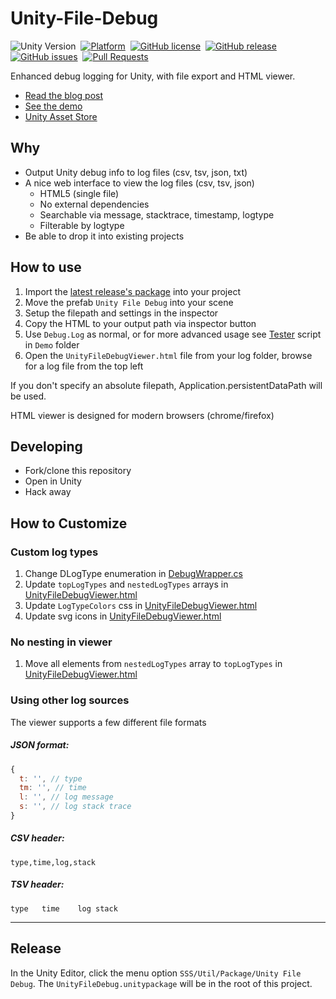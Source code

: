 # Unity-File-Debug
![Unity Version][unity-badge]&nbsp;
[![Platform][platform-badge]][repo]&nbsp;
[![GitHub license][license-badge]][license]&nbsp;
[![GitHub release][version-badge]][releases]&nbsp;
[![GitHub issues][issues-badge]][issues]&nbsp;
[![Pull Requests][pr-badge]][pulls]&nbsp;

Enhanced debug logging for Unity, with file export and HTML viewer. 
- [Read the blog post](http://www.sacredseedstudio.com/blog/2016/06/05/Output-the-Unity-console-to-file)
- [See the demo](http://www.sacredseedstudio.com/Unity-File-Debug/)
- [Unity Asset Store](https://assetstore.unity.com/packages/tools/utilities/unity-file-debug-72250)

## Why
- Output Unity debug info to log files (csv, tsv, json, txt)
- A nice web interface to view the log files (csv, tsv, json)
  - HTML5 (single file)
  - No external dependencies
  - Searchable via message, stacktrace, timestamp, logtype
  - Filterable by logtype
- Be able to drop it into existing projects

## How to use
1. Import the [latest release's package](https://github.com/Sacred-Seed-Studio/Unity-File-Debug/releases) into your project
2. Move the prefab `Unity File Debug` into your scene
3. Setup the filepath and settings in the inspector
4. Copy the HTML to your output path via inspector button
5. Use `Debug.Log` as normal, or for more advanced usage see [Tester](/Assets/UnityFileDebug/Demo/Tester.cs) script in `Demo` folder
6. Open the `UnityFileDebugViewer.html` file from your log folder, browse for a log file from the top left

If you don't specify an absolute filepath, Application.persistentDataPath will be used.

HTML viewer is designed for modern browsers (chrome/firefox)

## Developing
- Fork/clone this repository
- Open in Unity
- Hack away

## How to Customize
### Custom log types
1. Change DLogType enumeration in [DebugWrapper.cs](/Assets/UnityFileDebug/Lib/Logger/Scripts/DebugWrapper.cs)
2. Update `topLogTypes` and `nestedLogTypes` arrays in [UnityFileDebugViewer.html](/Assets/UnityFileDebug/Lib/Viewer/UnityFileDebugViewer.html)
3. Update `LogTypeColors` css in [UnityFileDebugViewer.html](/Assets/UnityFileDebug/Lib/Viewer/UnityFileDebugViewer.html)
4. Update svg icons in [UnityFileDebugViewer.html](/Assets/UnityFileDebug/Lib/Viewer/UnityFileDebugViewer.html)

### No nesting in viewer
1. Move all elements from `nestedLogTypes` array to `topLogTypes` in [UnityFileDebugViewer.html](/Assets/UnityFileDebug/Lib/Viewer/UnityFileDebugViewer.cs)

### Using other log sources
The viewer supports a few different file formats

##### JSON format:
```js
{
  t: '', // type
  tm: '', // time
  l: '', // log message
  s: '', // log stack trace
}
```

##### CSV header:
`type,time,log,stack`

##### TSV header:
`type	time	log	stack`

---

## Release
In the Unity Editor, click the menu option `SSS/Util/Package/Unity File Debug`. The `UnityFileDebug.unitypackage` will be in the root of this project.

<!--
Badge References
-->
[version-badge]:https://img.shields.io/github/release/Sacred-Seed-Studio/Unity-File-Debug.svg
[platform-badge]:https://img.shields.io/badge/platform-All-blue.svg
[issues-badge]:https://img.shields.io/github/issues/Sacred-Seed-Studio/Unity-File-Debug.svg
[license-badge]:https://img.shields.io/github/license/Sacred-Seed-Studio/Unity-File-Debug.svg
[unity-badge]:https://img.shields.io/badge/Unity-5.4+-blue.svg
[pr-badge]:https://img.shields.io/github/issues-pr/Sacred-Seed-Studio/Unity-File-Debug.svg

<!--
URL References
-->
[releases]:https://github.com/Sacred-Seed-Studio/Unity-File-Debug/releases
[repo]:https://github.com/Sacred-Seed-Studio/Unity-File-Debug
[issues]:https://github.com/Sacred-Seed-Studio/Unity-File-Debug/issues
[license]:https://github.com/Sacred-Seed-Studio/Unity-File-Debug/blob/master/LICENSE
[pulls]:https://github.com/Sacred-Seed-Studio/Unity-File-Debug/pulls
